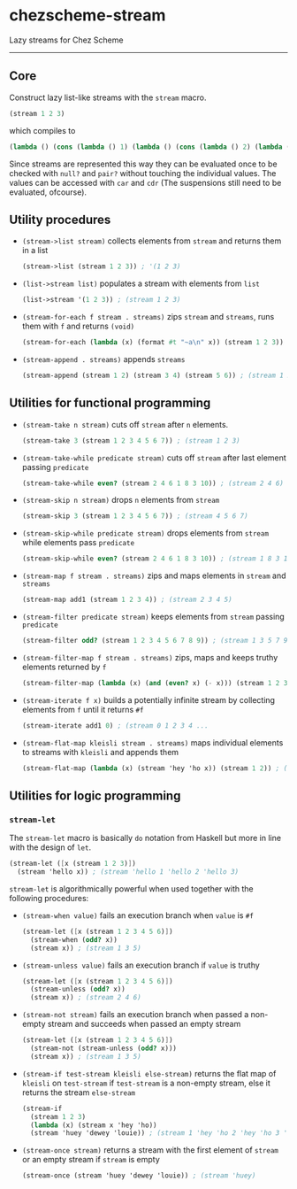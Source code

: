# chezscheme-stream

Lazy streams for Chez Scheme

---

## Core

Construct lazy list-like streams with the `stream` macro.

```scheme
(stream 1 2 3)
```

which compiles to

```scheme
(lambda () (cons (lambda () 1) (lambda () (cons (lambda () 2) (lambda () (cons (lambda () 3) '()))))))
```

Since streams are represented this way they can be evaluated once to be checked with `null?` and `pair?` without touching the individual values. The values can be accessed with `car` and `cdr` (The suspensions still need to be evaluated, ofcourse).

## Utility procedures

- `(stream->list stream)` collects elements from `stream` and returns them in a list
  ```scheme
  (stream->list (stream 1 2 3)) ; '(1 2 3)
  ```
- `(list->stream list)` populates a stream with elements from `list`
  ```scheme
  (list->stream '(1 2 3)) ; (stream 1 2 3)
  ```
- `(stream-for-each f stream . streams)` zips `stream` and `streams`, runs them with `f` and returns `(void)`
  ```scheme
  (stream-for-each (lambda (x) (format #t "~a\n" x)) (stream 1 2 3)) ; (void)
  ```
- `(stream-append . streams)` appends `streams`
  ```scheme
  (stream-append (stream 1 2) (stream 3 4) (stream 5 6)) ; (stream 1 2 3 4 5 6)
  ```

## Utilities for functional programming

- `(stream-take n stream)` cuts off `stream` after `n` elements.
  ```scheme
  (stream-take 3 (stream 1 2 3 4 5 6 7)) ; (stream 1 2 3)
  ```
- `(stream-take-while predicate stream)` cuts off `stream` after last element passing `predicate`
  ```scheme
  (stream-take-while even? (stream 2 4 6 1 8 3 10)) ; (stream 2 4 6)
  ```
- `(stream-skip n stream)` drops `n` elements from `stream`
  ```scheme
  (stream-skip 3 (stream 1 2 3 4 5 6 7)) ; (stream 4 5 6 7)
  ```
- `(stream-skip-while predicate stream)` drops elements from `stream` while elements pass `predicate`
  ```scheme
  (stream-skip-while even? (stream 2 4 6 1 8 3 10)) ; (stream 1 8 3 10)
  ```
- `(stream-map f stream . streams)` zips and maps elements in `stream` and `streams`
  ```scheme
  (stream-map add1 (stream 1 2 3 4)) ; (stream 2 3 4 5)
  ```
- `(stream-filter predicate stream)` keeps elements from `stream` passing `predicate`
  ```scheme
  (stream-filter odd? (stream 1 2 3 4 5 6 7 8 9)) ; (stream 1 3 5 7 9)
  ```
- `(stream-filter-map f stream . streams)` zips, maps and keeps truthy elements returned by `f`
  ```scheme
  (stream-filter-map (lambda (x) (and (even? x) (- x))) (stream 1 2 3 4)) ; (stream -2 -4)
  ```
- `(stream-iterate f x)` builds a potentially infinite stream by collecting elements from `f` until it returns `#f`
  ```scheme
  (stream-iterate add1 0) ; (stream 0 1 2 3 4 ...
  ```
- `(stream-flat-map kleisli stream . streams)` maps individual elements to streams with `kleisli` and appends them
  ```scheme
  (stream-flat-map (lambda (x) (stream 'hey 'ho x)) (stream 1 2)) ; (stream 'hey 'ho 1 'hey 'ho 2)
  ```

## Utilities for logic programming

### `stream-let`

The `stream-let` macro is basically `do` notation from Haskell but more in line with the design of `let`.

```scheme
(stream-let ([x (stream 1 2 3)])
  (stream 'hello x)) ; (stream 'hello 1 'hello 2 'hello 3)
```

`stream-let` is algorithmically powerful when used together with the following procedures:

- `(stream-when value)` fails an execution branch when `value` is `#f`
  ```scheme
  (stream-let ([x (stream 1 2 3 4 5 6)])
    (stream-when (odd? x))
    (stream x)) ; (stream 1 3 5)
  ```
- `(stream-unless value)` fails an execution branch if `value` is truthy
  ```scheme
  (stream-let ([x (stream 1 2 3 4 5 6)])
    (stream-unless (odd? x))
    (stream x)) ; (stream 2 4 6)
  ```
- `(stream-not stream)` fails an execution branch when passed a non-empty stream and succeeds when passed an empty stream
  ```scheme
  (stream-let ([x (stream 1 2 3 4 5 6)])
    (stream-not (stream-unless (odd? x)))
    (stream x)) ; (stream 1 3 5)
  ```
- `(stream-if test-stream kleisli else-stream)` returns the flat map of `kleisli` on `test-stream` if `test-stream` is a non-empty stream, else it returns the stream `else-stream`
  ```scheme
  (stream-if
    (stream 1 2 3)
    (lambda (x) (stream x 'hey 'ho))
    (stream 'huey 'dewey 'louie)) ; (stream 1 'hey 'ho 2 'hey 'ho 3 'hey 'ho)
  ```
- `(stream-once stream)` returns a stream with the first element of `stream` or an empty stream if `stream` is empty
  ```scheme
  (stream-once (stream 'huey 'dewey 'louie)) ; (stream 'huey)
  ```
